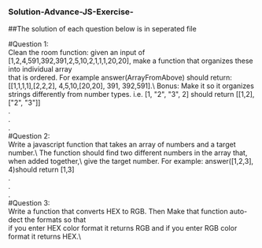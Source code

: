 ### Solution-Advance-JS-Exercise-

##The solution of each question below is in seperated file 

#Question 1:\
Clean the room function: given an input of [1,2,4,591,392,391,2,5,10,2,1,1,1,20,20], make a function that organizes these into individual array\
that is ordered. For example answer(ArrayFromAbove) should return: [[1,1,1,1],[2,2,2], 4,5,10,[20,20], 391, 392,591].\ 
Bonus: Make it so it organizes strings differently from number types. i.e. [1, "2", "3", 2] should return [[1,2], ["2", "3"]]\
.\
.\
.\
#Question 2:\
Write a javascript function that takes an array of numbers and a target number.\ 
The function should find two different numbers in the array that, when added together,\ 
give the target number. For example: answer([1,2,3], 4)should return [1,3]\
.\
.\
.\
#Question 3:\
Write a function that converts HEX to RGB. Then Make that function auto-dect the formats so that\
if you enter HEX color format it returns RGB and if you enter RGB color format it returns HEX.\
